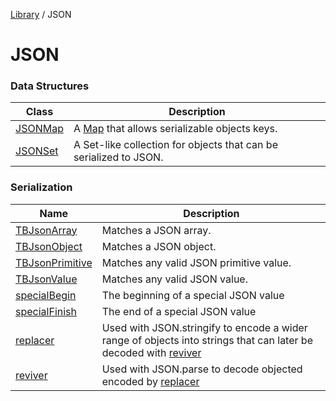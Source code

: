 <!-- markdownlint-disable -->
<!-- cspell: disable -->
[Library](../index.md) / JSON

# JSON

### Data Structures

| Class | Description |
| ------ | ------ |
| [JSONMap](JSONMap.md) | A [Map](https://developer.mozilla.org/docs/Web/JavaScript/Reference/Global_Objects/Map) that allows serializable objects keys. |
| [JSONSet](JSONSet.md) | A Set-like collection for objects that can be serialized to JSON. |

### Serialization

| Name | Description |
| ------ | ------ |
| [TBJsonArray](TBJsonArray.md) | Matches a JSON array. |
| [TBJsonObject](TBJsonObject.md) | Matches a JSON object. |
| [TBJsonPrimitive](TBJsonPrimitive.md) | Matches any valid JSON primitive value. |
| [TBJsonValue](TBJsonValue.md) | Matches any valid JSON value. |
| [specialBegin](specialBegin.md) | The beginning of a special JSON value |
| [specialFinish](specialFinish.md) | The end of a special JSON value |
| [replacer](replacer.md) | Used with JSON.stringify to encode a wider range of objects into strings that can later be decoded with [reviver](reviver.md) |
| [reviver](reviver.md) | Used with JSON.parse to decode objected encoded by [replacer](replacer.md) |

